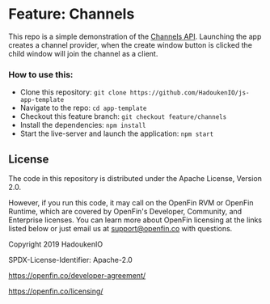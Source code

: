 # Feature: Channels

This repo is a simple demonstration of the [Channels API](https://cdn.openfin.co/docs/javascript/stable/InterApplicationBus.Channel.html). Launching the app creates a channel provider, when the create window button is clicked the child window will join the channel as a client.

### How to use this:

-   Clone this repository: `git clone https://github.com/HadoukenIO/js-app-template`
-   Navigate to the repo: `cd app-template`
-   Checkout this feature branch: `git checkout feature/channels`
-   Install the dependencies: `npm install`
-   Start the live-server and launch the application: `npm start`

## License

The code in this repository is distributed under the Apache License, Version 2.0.

However, if you run this code, it may call on the OpenFin RVM or OpenFin Runtime, which are covered by OpenFin's Developer, Community, and Enterprise licenses. You can learn more about OpenFin licensing at the links listed below or just email us at support@openfin.co with questions.

Copyright 2019 HadoukenIO

SPDX-License-Identifier: Apache-2.0

https://openfin.co/developer-agreement/

https://openfin.co/licensing/
